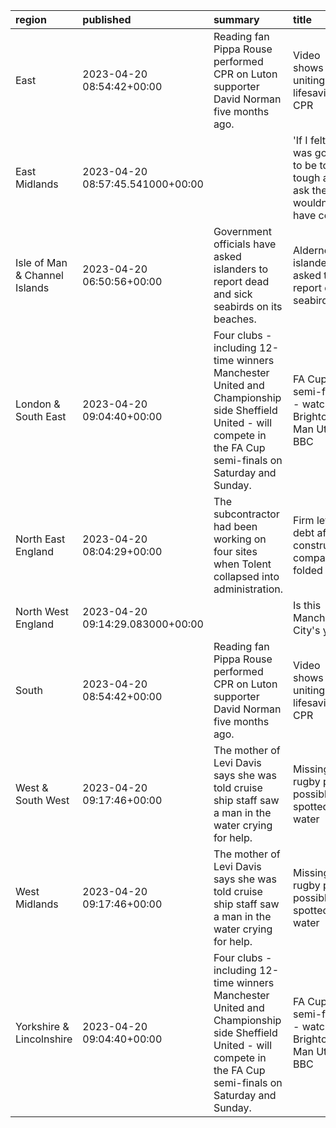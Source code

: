 | region                        | published                        | summary                                                                                                                                                          | title                                                                      | url                                  |   summary_compound_score |   title_compound_score |   summary_minus_title |
|:------------------------------|:---------------------------------|:-----------------------------------------------------------------------------------------------------------------------------------------------------------------|:---------------------------------------------------------------------------|:-------------------------------------|-------------------------:|-----------------------:|----------------------:|
| East                          | 2023-04-20 08:54:42+00:00        | Reading fan Pippa Rouse performed CPR on Luton supporter David Norman five months ago.                                                                           | Video shows fans uniting after lifesaving CPR                              | /news/uk-england-berkshire-65335158  |                   0.5267 |                 0      |               -0.5267 |
| East Midlands                 | 2023-04-20 08:57:45.541000+00:00 |                                                                                                                                                                  | 'If I felt it was going to be too tough an ask then we wouldn’t have come' | /sport/articles/cqqzlqxgezpo         |                   0      |                -0.128  |               -0.128  |
| Isle of Man & Channel Islands | 2023-04-20 06:50:56+00:00        | Government officials have asked islanders to report dead and sick seabirds on its beaches.                                                                       | Alderney islanders asked to report dead seabirds                           | /news/world-europe-guernsey-65333387 |                  -0.8225 |                -0.6486 |                0.1739 |
| London & South East           | 2023-04-20 09:04:40+00:00        | Four clubs - including 12-time winners Manchester United and Championship side Sheffield United - will compete in the FA Cup semi-finals on Saturday and Sunday. | FA Cup semi-finals - watch Brighton-Man Utd on BBC                         | /sport/football/65243490             |                   0.891  |                 0      |               -0.891  |
| North East England            | 2023-04-20 08:04:29+00:00        | The subcontractor had been working on four sites when Tolent collapsed into administration.                                                                      | Firm left in debt after construction company folded                        | /news/uk-england-tyne-65333362       |                  -0.2732 |                -0.3612 |               -0.088  |
| North West England            | 2023-04-20 09:14:29.083000+00:00 |                                                                                                                                                                  | Is this Manchester City's year?                                            | /sport/articles/cq5ejjr79e2o         |                   0      |                 0      |                0      |
| South                         | 2023-04-20 08:54:42+00:00        | Reading fan Pippa Rouse performed CPR on Luton supporter David Norman five months ago.                                                                           | Video shows fans uniting after lifesaving CPR                              | /news/uk-england-berkshire-65335158  |                   0.5267 |                 0      |               -0.5267 |
| West & South West             | 2023-04-20 09:17:46+00:00        | The mother of Levi Davis says she was told cruise ship staff saw a man in the water crying for help.                                                             | Missing rugby player possibly spotted in water                             | /news/uk-england-somerset-65330250   |                  -0.1027 |                -0.296  |               -0.1933 |
| West Midlands                 | 2023-04-20 09:17:46+00:00        | The mother of Levi Davis says she was told cruise ship staff saw a man in the water crying for help.                                                             | Missing rugby player possibly spotted in water                             | /news/uk-england-somerset-65330250   |                  -0.1027 |                -0.296  |               -0.1933 |
| Yorkshire & Lincolnshire      | 2023-04-20 09:04:40+00:00        | Four clubs - including 12-time winners Manchester United and Championship side Sheffield United - will compete in the FA Cup semi-finals on Saturday and Sunday. | FA Cup semi-finals - watch Brighton-Man Utd on BBC                         | /sport/football/65243490             |                   0.891  |                 0      |               -0.891  |